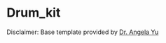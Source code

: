 # Drum_kit

Disclaimer:
Base template provided by <a href="https://www.udemy.com/course/the-complete-web-development-bootcamp/">Dr. Angela Yu</a>
